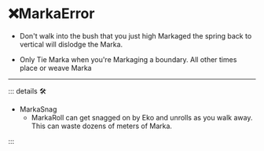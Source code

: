 # ❌<motor>MarkaError</motor>

- Don't walk into the bush that you just high Markaged the spring back to vertical will dislodge the Marka.

- Only Tie Marka when you're Markaging a boundary. All other times place or weave Marka

---

<!-- =================================================== -->
<!-- =================================================== -->
<!-- =================================================== -->
<!-- =================================================== -->
<!-- =================================================== -->
::: details 🛠

- MarkaSnag
    - MarkaRoll can get snagged on by Eko and unrolls as you walk away. This can waste dozens of meters of Marka.

:::
